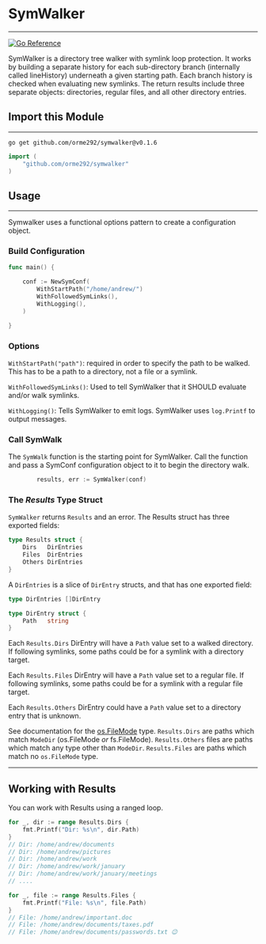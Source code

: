 # SymWalker

---
[![Go Reference](https://pkg.go.dev/badge/github.com/orme292/symwalker@v0.1.6.svg)](https://pkg.go.dev/github.com/orme292/symwalker@v0.1.6)

SymWalker is a directory tree walker with symlink loop protection. It works by building a
separate history for each sub-directory branch (internally called lineHistory) underneath
a given starting path. Each branch history is checked when evaluating new symlinks. The
return results include three separate objects: directories, regular files, and all
other directory entries.

## Import this Module

---

```shell
go get github.com/orme292/symwalker@v0.1.6
```

```go
import (
    "github.com/orme292/symwalker"
)
```

## Usage

---
Symwalker uses a functional options pattern to create a configuration object.

### Build Configuration

```go
func main() {

    conf := NewSymConf(
        WithStartPath("/home/andrew/")
        WithFollowedSymLinks(),
        WithLogging(), 
    )

}
```

### Options

`WithStartPath("path")`: required in order to specify the path to be walked. This has to be
a path to a directory, not a file or a symlink.

`WithFollowedSymLinks()`: Used to tell SymWalker that it SHOULD evaluate and/or walk symlinks.

`WithLogging()`: Tells SymWalker to emit logs. SymWalker uses `log.Printf` to output messages.

### Call SymWalk

The `SymWalk` function is the starting point for SymWalker. Call the function and pass a SymConf
configuration object to it to begin the directory walk.

```go
        results, err := SymWalker(conf)
```

### The *Results* Type Struct

`SymWalker` returns `Results` and an error. The Results struct has three exported fields:

```go
type Results struct {
    Dirs   DirEntries
    Files  DirEntries
    Others DirEntries
}
```

A `DirEntries` is a slice of `DirEntry` structs, and that has one exported field:

```go
type DirEntries []DirEntry
```

```go
type DirEntry struct {
    Path   string
}
```

Each `Results.Dirs` DirEntry will have a `Path` value set to a walked directory. If following symlinks, some
paths could be for a symlink with a directory target.

Each `Results.Files` DirEntry will have a `Path` value set to a regular file. If following symlinks, some paths
could be for a symlink with a regular file target.

Each `Results.Others` DirEntry could have a `Path` value set to a directory entry that is unknown.

See documentation for the [os.FileMode](https://pkg.go.dev/os#FileMode) type. `Results.Dirs` are paths which
match `ModeDir` (os.FileMode *or* fs.FileMode). `Results.Others` files are paths which match any type other
than `ModeDir`. `Results.Files` are paths which match no `os.FileMode` type.

---

## Working with Results

You can work with Results using a ranged loop.

```go
for _, dir := range Results.Dirs {
    fmt.Printf("Dir: %s\n", dir.Path)
}
// Dir: /home/andrew/documents
// Dir: /home/andrew/pictures
// Dir: /home/andrew/work
// Dir: /home/andrew/work/january
// Dir: /home/andrew/work/january/meetings
// ....

for _, file := range Results.Files {
    fmt.Printf("File: %s\n", file.Path)
}
// File: /home/andrew/important.doc
// File: /home/andrew/documents/taxes.pdf
// File: /home/andrew/documents/passwords.txt 😉
```
